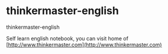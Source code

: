# thinkermaster-english

thinkermaster-english

Self learn english notebook, you can visit home of [http://www.thinkermaster.com](http://www.thinkermaster.com)
